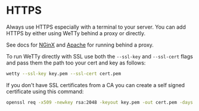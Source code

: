 # HTTPS

Always use HTTPS especially with a terminal to your server. You can add HTTPS by
either using WeTTy behind a proxy or directly.

See docs for [NGinX](./nginx.md) and [Apache](./apache.md) for running behind a
proxy.

To run WeTTy directly with SSL use both the `--ssl-key` and `--ssl-cert` flags
and pass them the path too your cert and key as follows:

```bash
wetty --ssl-key key.pem --ssl-cert cert.pem
```

If you don't have SSL certificates from a CA you can create a self signed
certificate using this command:

```bash
openssl req -x509 -newkey rsa:2048 -keyout key.pem -out cert.pem -days 30000 -nodes
```
